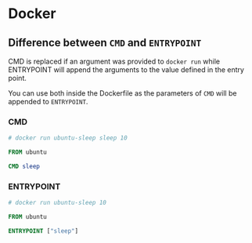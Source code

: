 # Docker

## Difference between `CMD` and `ENTRYPOINT`

CMD is replaced if an argument was provided to `docker run` while ENTRYPOINT will append the arguments to the value defined in the entry point. 

You can use both inside the Dockerfile as the parameters of `CMD` will be appended to `ENTRYPOINT`.

### CMD
```dockerfile
# docker run ubuntu-sleep sleep 10

FROM ubuntu

CMD sleep
```

### ENTRYPOINT
```dockerfile
# docker run ubuntu-sleep 10

FROM ubuntu

ENTRYPOINT ["sleep"]
```

